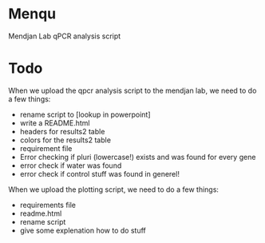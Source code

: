 # Menqu

Mendjan Lab qPCR analysis script


# Todo

When we upload the qpcr analysis script to the mendjan lab, we need to do a few things:

* rename script to [lookup in powerpoint]
* write a README.html
* headers for results2 table
* colors for the results2 table
* requirement file
* Error checking if pluri (lowercase!) exists and was found for every gene
* error check if water was found
* error check if control stuff was found in generel!

When we upload the plotting script, we need to do a few things:

* requirements file
* readme.html
* rename script
* give some explenation how to do stuff
